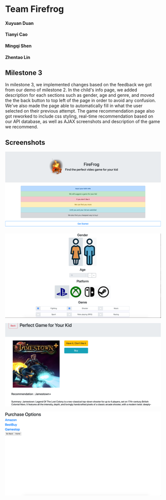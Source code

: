 # Team Firefrog
#### Xuyuan Duan
#### Tianyi Cao
#### Mingqi Shen
#### Zhentao Lin  

## Milestone 3
In milestone 3, we implemented changes based on the feedback we got from our demo of milestone 2. In the child's info page, we added description for each sections such as gender, age and genre, and moved the the back button to top left of the page in order to avoid any confusion. We've also made the page able to automatically fill in what the user selected on their previous attempt. The game recommendation page also got reworked to include css styling, real-time recommendation based on our API database, as well as AJAX screenshots and description of the game we recommend.
## Screenshots

![alt text](https://github.com/mis046/COGS121_SP19_MS-ZL-TC-XD/blob/master/ms3_screenshots/Screen%20Shot%202019-05-12%20at%207.39.24%20PM.png)

![alt text](https://github.com/mis046/COGS121_SP19_MS-ZL-TC-XD/blob/master/ms3_screenshots/Screen%20Shot%202019-05-12%20at%207.40.24%20PM.png)

![alt text](https://github.com/mis046/COGS121_SP19_MS-ZL-TC-XD/blob/master/ms3_screenshots/Screen%20Shot%202019-05-12%20at%207.40.40%20PM.png)

![alt text](https://github.com/mis046/COGS121_SP19_MS-ZL-TC-XD/blob/master/ms3_screenshots/Screen%20Shot%202019-05-12%20at%207.41.02%20PM.png)
